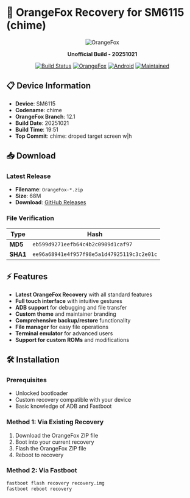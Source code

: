 # 🦊 OrangeFox Recovery for  SM6115 (chime)

<div align="center">

![OrangeFox](https://encrypted-tbn0.gstatic.com/images?q=tbn:ANd9GcSKQkL6PDlh_yc0uuf_zfIhuuUsBikUf6A5JZbwQ-tX6w&s=10)

**Unofficial Build - 20251021**

[![Build Status](https://img.shields.io/badge/Build-Success-brightgreen)]()
[![OrangeFox](https://img.shields.io/badge/OrangeFox-12.1-orange)]()
[![Android](https://img.shields.io/badge/Android-12.1-blue)]()
[![Maintained](https://img.shields.io/badge/Maintained-Yes-green)]()

</div>

## 📋 Device Information

- **Device**:  SM6115
- **Codename**: chime
- **OrangeFox Branch**: 12.1
- **Build Date**: 20251021
- **Build Time**: 19:51 
- **Top Commit**: chime: droped target screen w|h

## 📥 Download

### Latest Release
- **Filename**: `OrangeFox-*.zip`
- **Size**: 68M
- **Download**: [GitHub Releases](https://github.com/anggitmrt87/cirrus_orf/releases/tag/4698877602824192)

### File Verification
| Type | Hash |
|------|------|
| **MD5** | `eb599d9271eefb64c4b2c0909d1caf97` |
| **SHA1** | `ee96a68941e4f957f98e5a1d47925119c3c2e01c` |

## ⚡ Features

- **Latest OrangeFox Recovery** with all standard features
- **Full touch interface** with intuitive gestures
- **ADB support** for debugging and file transfer
- **Custom theme** and maintainer branding
- **Comprehensive backup/restore** functionality
- **File manager** for easy file operations
- **Terminal emulator** for advanced users
- **Support for custom ROMs** and modifications

## 🛠️ Installation

### Prerequisites
- Unlocked bootloader
- Custom recovery compatible with your device
- Basic knowledge of ADB and Fastboot

### Method 1: Via Existing Recovery
1. Download the OrangeFox ZIP file
2. Boot into your current recovery
3. Flash the OrangeFox ZIP file
4. Reboot to recovery

### Method 2: Via Fastboot
```bash
fastboot flash recovery recovery.img
fastboot reboot recovery
